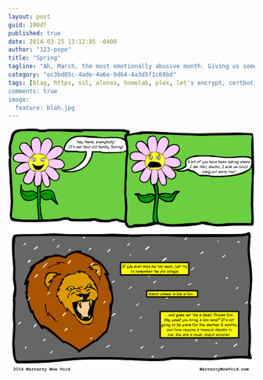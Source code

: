 ```yaml
---
layout: post
guid: 100df
published: true
date: 2014-03-25 13:12:05 -0400
author: "123-pope"
title: "Spring"
tagline: "Ah, March, the most emotionally abusive month. Giving us some distant hope that everything\'s going to be alright and the sun is coming to save us from the wasteland we\'ve been living in, only to cruelly stomp on all our dreams. Again and again. "
category: "ec3bd05c-4ade-4a6e-9d64-4a3d5f1c69bd"
tags: [blag, https, ssl, alonso, homelab, plex, let's encrypt, certbot]
comments: true
image:
  feature: blah.jpg
---
```


![](/assets/img/lol/spring_comic.png "You know what, after what you did to that lion, I'm just not coming back at all. Fuck you guys, live in winter forever.")